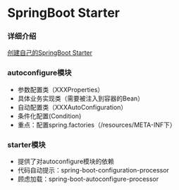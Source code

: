 # SpringBoot Starter

### 详细介绍
[创建自己的SpringBoot Starter](https://juejin.im/post/5e03753ff265da33d83e80f4)

### autoconfigure模块
* 参数配置类（XXXProperties）
* 具体业务实现类（需要被注入到容器的Bean）
* 自动配置类（XXXAutoConfiguration）
* 条件化配置(Condition)
* 重点：配置spring.factories（/resources/META-INF下）

### starter模块
* 提供了对autoconfigure模块的依赖
* 代码自动提示：spring-boot-configuration-processor
* 顾虑加载：spring-boot-autoconfigure-processor
